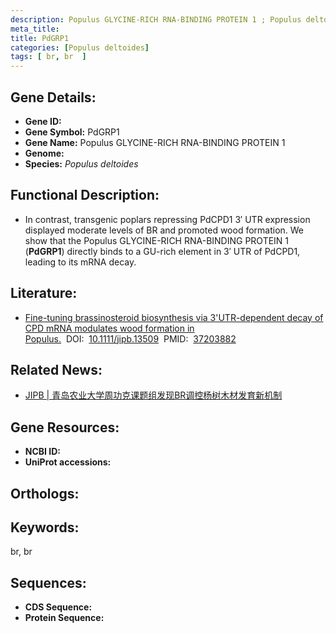 ```yaml
---
description: Populus GLYCINE-RICH RNA-BINDING PROTEIN 1 ; Populus deltoides
meta_title:
title: PdGRP1
categories: [Populus deltoides]
tags: [ br, br  ]
---
```


## Gene Details:
- **Gene ID:**	[]()
- **Gene Symbol:** PdGRP1
- **Gene Name:** Populus GLYCINE-RICH RNA-BINDING PROTEIN 1
- **Genome:** []()
- **Species:** *Populus deltoides*

## Functional Description:
   - In contrast, transgenic poplars repressing PdCPD1 3′ UTR expression displayed moderate levels of BR and promoted wood formation.  We show that the Populus GLYCINE-RICH RNA-BINDING PROTEIN 1 (**PdGRP1**) directly binds to a GU-rich element in 3′ UTR of PdCPD1, leading to its mRNA decay. 

## Literature:
   - [Fine-tuning brassinosteroid biosynthesis via 3&#x27;UTR-dependent decay of CPD mRNA modulates wood formation in Populus.]( https://onlinelibrary.wiley.com/doi/10.1111/jipb.13509)&nbsp;&nbsp;DOI:&nbsp;&nbsp;[10.1111/jipb.13509](https://onlinelibrary.wiley.com/doi/10.1111/jipb.13509)&nbsp;&nbsp;PMID:&nbsp;&nbsp;[37203882](https://pubmed.ncbi.nlm.nih.gov/37203882/)

## Related News:
   - [JIPB | 青岛农业大学周功克课题组发现BR调控杨树木材发育新机制](https://mp.weixin.qq.com/s/0ykklAN484NxzKm8jhD5xw)

## Gene Resources:
- **NCBI ID:** [](https://www.ncbi.nlm.nih.gov/gene/?term=)
- **UniProt accessions:** [](https://www.uniprot.org/uniprotkb//entry)

## Orthologs:


## Keywords:
br, br 

## Sequences:
- **CDS Sequence:**
- **Protein Sequence:**
